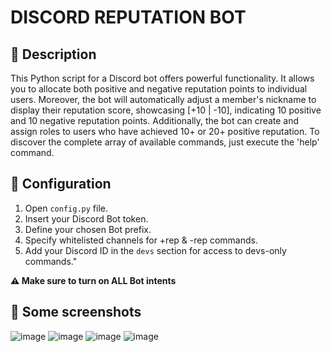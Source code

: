# DISCORD REPUTATION BOT

## 🌟 Description 
This Python script for a Discord bot offers powerful functionality. It allows you to allocate both positive and negative reputation points to individual users. Moreover, the bot will automatically adjust a member's nickname to display their reputation score, showcasing [+10 | -10], indicating 10 positive and 10 negative reputation points. Additionally, the bot can create and assign roles to users who have achieved 10+ or 20+ positive reputation. To discover the complete array of available commands, just execute the 'help' command.

## 🤖 Configuration
1. Open `config.py` file.
2. Insert your Discord Bot token.
3. Define your chosen Bot prefix.
4. Specify whitelisted channels for +rep & -rep commands.
5. Add your Discord ID in the `devs` section for access to devs-only commands."

**⚠️ Make sure to turn on ALL Bot intents**

## 💫 Some screenshots
![image](https://github.com/notxVirus/discord-reputation-bot/assets/110777588/e6717c24-ae3e-4f63-945f-903e8e035cbf)
![image](https://github.com/notxVirus/discord-reputation-bot/assets/110777588/a195ab12-54b6-4e34-8058-362e5c8a80ee)
![image](https://github.com/notxVirus/discord-reputation-bot/assets/110777588/44c89468-c5ea-4a3a-a1b1-386fb8d85daa)
![image](https://github.com/notxVirus/discord-reputation-bot/assets/110777588/06e8e114-3e08-4d55-8eb2-215b565644eb)
